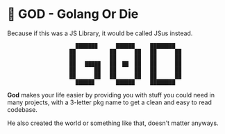 # 👼 GOD - Golang Or Die

Because if this was a JS Library, it would be called JSus instead.

```
                      ███████      ██████     ████████
                    ██           ██      ██   ██      ██
                    ██           ██      ██   ██      ██
                    ██   █████   ██  ██  ██   ██      ██
                    ██      ██   ██      ██   ██      ██
                    ██      ██   ██      ██   ██      ██
                      ██████       ██████     ████████ 
```
**God** makes your life easier by providing you with stuff you could need in many projects, with a 3-letter pkg name to get a clean and easy to read codebase.

He also created the world or something like that, doesn't matter anyways.
